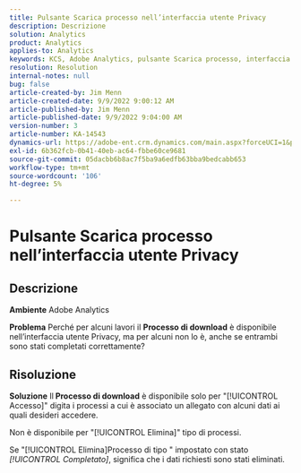 ```yaml
---
title: Pulsante Scarica processo nell’interfaccia utente Privacy
description: Descrizione
solution: Analytics
product: Analytics
applies-to: Analytics
keywords: KCS, Adobe Analytics, pulsante Scarica processo, interfaccia utente per la privacy
resolution: Resolution
internal-notes: null
bug: false
article-created-by: Jim Menn
article-created-date: 9/9/2022 9:00:12 AM
article-published-by: Jim Menn
article-published-date: 9/9/2022 9:04:00 AM
version-number: 3
article-number: KA-14543
dynamics-url: https://adobe-ent.crm.dynamics.com/main.aspx?forceUCI=1&pagetype=entityrecord&etn=knowledgearticle&id=df343ccf-1d30-ed11-9db1-0022480866ad
exl-id: 6b362fcb-0b41-40eb-ac64-fbbe60ce9681
source-git-commit: 05dacbb6b8ac7f5ba9a6edfb63bba9bedcabb653
workflow-type: tm+mt
source-wordcount: '106'
ht-degree: 5%

---
```


# Pulsante Scarica processo nell’interfaccia utente Privacy

## Descrizione


<b>Ambiente</b>
Adobe Analytics

<b>Problema</b>
Perché per alcuni lavori il <b>Processo di download</b> è disponibile nell’interfaccia utente Privacy, ma per alcuni non lo è, anche se entrambi sono stati completati correttamente?


## Risoluzione


<b>Soluzione</b>
Il<b> Processo di download</b> è disponibile solo per &quot;[!UICONTROL Accesso]&quot; digita i processi a cui è associato un allegato con alcuni dati ai quali desideri accedere.

Non è disponibile per &quot;[!UICONTROL Elimina]&quot; tipo di processi.

Se &quot;[!UICONTROL Elimina]Processo di tipo &quot; impostato con stato *[!UICONTROL Completato]*, significa che i dati richiesti sono stati eliminati.
